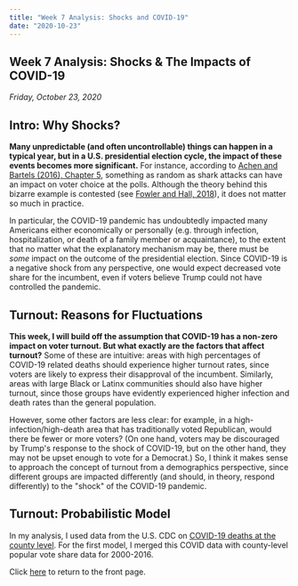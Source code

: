 ```yaml
---
title: "Week 7 Analysis: Shocks and COVID-19"
date: "2020-10-23"
---
```


## Week 7 Analysis: Shocks & The Impacts of COVID-19
*Friday, October 23, 2020*

## Intro: Why Shocks?
**Many unpredictable (and often uncontrollable) things can happen in a typical year, but in a U.S. presidential election cycle, the impact of these events becomes more significant.** For instance, according to [Achen and Bartels (2016), Chapter 5](https://www.jstor.org/stable/j.ctvc7770q), something as random as shark attacks can have an impact on voter choice at the polls. Although the theory behind this bizarre example is contested (see [Fowler and Hall, 2018](https://www.journals.uchicago.edu/doi/abs/10.1086/699244)), it does not matter so much in practice.

In particular, the COVID-19 pandemic has undoubtedly impacted many Americans either economically or personally (e.g. through infection, hospitalization, or death of a family member or acquaintance), to the extent that no matter what the explanatory mechanism may be, there must be *some* impact on the outcome of the presidential election. Since COVID-19 is a negative shock from any perspective, one would expect decreased vote share for the incumbent, even if voters believe Trump could not have controlled the pandemic.

## Turnout: Reasons for Fluctuations
**This week, I will build off the assumption that COVID-19 has a non-zero impact on voter turnout. But what exactly are the factors that affect turnout?** Some of these are intuitive: areas with high percentages of COVID-19 related deaths should experience higher turnout rates, since voters are likely to express their disapproval of the incumbent. Similarly, areas with large Black or Latinx communities should also have higher turnout, since those groups have evidently experienced higher infection and death rates than the general population. 

However, some other factors are less clear: for example, in a high-infection/high-death area that has traditionally voted Republican, would there be fewer or more voters? (On one hand, voters may be discouraged by Trump's response to the shock of COVID-19, but on the other hand, they may not be upset enough to vote for a Democrat.) So, I think it makes sense to approach the concept of turnout from a demographics perspective, since different groups are impacted differently (and should, in theory, respond differently) to the "shock" of the COVID-19 pandemic.

## Turnout: Probabilistic Model
In my analysis, I used data from the U.S. CDC on [COVID-19 deaths at the county level](https://data.cdc.gov/NCHS/Provisional-COVID-19-Death-Counts-in-the-United-St/kn79-hsxy). For the first model, I merged this COVID data with county-level popular vote share data for 2000-2016. 

Click [here](https://yanxifang.github.io/Gov-1347) to return to the front page.
